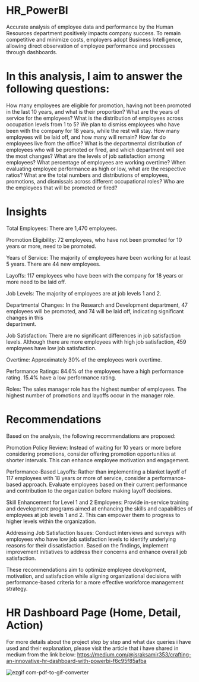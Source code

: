 # HR_PowerBI

Accurate analysis of employee data and performance by the Human Resources department positively impacts company success. To remain competitive and minimize costs, employers adopt Business Intelligence, allowing direct observation of employee performance and processes through dashboards.

# In this analysis, I aim to answer the following questions:
  How many employees are eligible for promotion, having not been promoted in the last 10 years, and what is their proportion?
  What are the years of service for the employees?
  What is the distribution of employees across occupation levels from 1 to 5?
  We plan to dismiss employees who have been with the company for 18 years, while the rest will stay. How many employees will be laid off, and how many will remain?
  How far do employees live from the office?
  What is the departmental distribution of employees who will be promoted or fired, and which department will see the most changes?
  What are the levels of job satisfaction among employees?
  What percentage of employees are working overtime?
  When evaluating employee performance as high or low, what are the respective ratios?
  What are the total numbers and distributions of employees, promotions, and dismissals across different occupational roles?
  Who are the employees that will be promoted or fired?

# Insights

  Total Employees:  There are 1,470 employees.
  
  Promotion Eligibility:  72 employees, who have not been promoted for 10 years or more, need to be promoted.
  
  Years of Service:  The majority of employees have been working for at least 5 years. There are 44 new employees.
  
  Layoffs:  117 employees who have been with the company for 18 years or more need to be laid off.
  
  Job Levels:  The majority of employees are at job levels 1 and 2.
  
  Departmental Changes:  In the Research and Development department, 47 employees will be promoted, and 74 will be laid off, indicating significant changes in this   
  department.
  
  Job Satisfaction:  There are no significant differences in job satisfaction levels. Although there are more employees with high job satisfaction, 459 employees have low 
  job satisfaction.
  
  Overtime:  Approximately 30% of the employees work overtime.
  
  Performance Ratings: 84.6% of the employees have a high performance rating. 15.4% have a low performance rating.
  
  Roles: The sales manager role has the highest number of employees. The highest number of promotions and layoffs occur in the manager role.

# Recommendations
  Based on the analysis, the following recommendations are proposed:
  
  Promotion Policy Review:  Instead of waiting for 10 years or more before considering promotions, consider offering promotion opportunities at shorter intervals. This can     enhance employee motivation and engagement.
  
  Performance-Based Layoffs:  Rather than implementing a blanket layoff of 117 employees with 18 years or more of service, consider a performance-based approach. Evaluate      employees based on their current performance and contribution to the organization before making layoff decisions.
  
  Skill Enhancement for Level 1 and 2 Employees:  Provide in-service training and development programs aimed at enhancing the skills and capabilities of employees at job       levels 1 and 2. This can empower them to progress to higher levels within the organization.
  
  Addressing Job Satisfaction Issues:  Conduct interviews and surveys with employees who have low job satisfaction levels to identify underlying reasons for their              dissatisfaction. Based on the findings, implement improvement initiatives to address their concerns and enhance overall job satisfaction.
  
  These recommendations aim to optimize employee development, motivation, and satisfaction while aligning organizational decisions with performance-based criteria for a more   effective workforce management strategy.



# HR Dashboard Page (Home, Detail, Action)
For more details about the project step by step and what dax queries i have used and their explanation, please visit the article that i have shared in medium from the link below:
https://medium.com/@israksamir353/crafting-an-innovative-hr-dashboard-with-powerbi-f6c95f85afba

![ezgif com-pdf-to-gif-converter](https://github.com/samirsivan/HR_Dashboard_PowerBI/assets/172359838/16886ba1-d863-429c-ac9f-f240246f7c8d)


